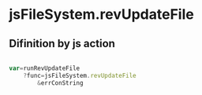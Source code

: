# jsFileSystem.revUpdateFile

## Difinition by js action

```js.js

var=runRevUpdateFile
	?func=jsFileSystem.revUpdateFile
		&errConString
```


